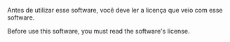 Antes de utilizar esse software, você deve ler a licença que veio com esse software.

Before use this software, you must read the software's license.